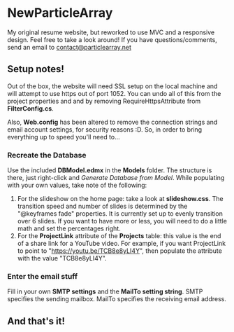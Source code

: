 # NewParticleArray
My original resume website, but reworked to use MVC and a responsive design.
Feel free to take a look around!  If you have questions/comments, send an email to contact@particlearray.net



## Setup notes!
Out of the box, the website will need SSL setup on the local machine and will attempt to use https out of port 1052. You can undo all of this from the project properties and and by removing RequireHttpsAttribute from **FilterConfig.cs**.

Also, **Web.config** has been altered to remove the connection strings and email account settings, for security reasons :D.  So, in order to bring everything up to speed you'll need to...

### Recreate the Database
Use the included **DBModel.edmx** in the **Models** folder.  The structure is there, just right-click and _Generate Database from Model_.  While populating with your own values, take note of the following:
  1. For the slideshow on the home page: take a look at **slideshow.css**.  The transition speed and number of slides is determined by the "@keyframes fade" properties.  It is currently set up to evenly transition over 6 slides.  If you want to have more or less, you will need to do a little math and set the percentages right.
  2. For the **ProjectLink** attribute of the **Projects** table: this value is the end of a share link for a YouTube video.  For example, if you want ProjectLink to point to "https://youtu.be/TCB8e8yLI4Y", then populate the attribute with the value "TCB8e8yLI4Y".
    
### Enter the email stuff
Fill in your own **SMTP settings** and the **MailTo setting string**.  SMTP specifies the sending mailbox.  MailTo specifies the receiving email address.



## And that's it!
